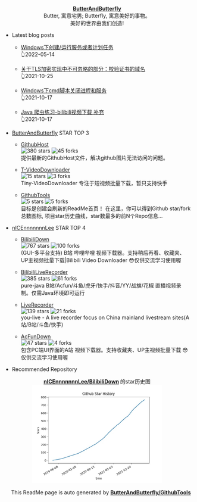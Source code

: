 <p align="center">
      <strong>
        <a href="https://github.com/ButterAndButterfly" target="_blank">ButterAndButterfly</a><br>
      </strong>  
        Butter, 寓意宅男; Butterfly, 寓意美好的事物。 
        <br/> 美好的世界由我们创造!  
</p>

+ Latest blog posts  

    + [Windows下创建/运行服务或者计划任务](https://nicelee.top/blog/2022/05/14/win-plan-andservice/)   
    :point_up_2:2022-05-14

    + [关于TLS加密实现中不可忽略的部分：校验证书的域名](https://nicelee.top/blog/2021/10/25/hostname-verify-on-ssl-socket/)   
    :point_up_2:2021-10-25

    + [Windows下cmd脚本关闭进程和服务](https://nicelee.top/blog/2021/10/17/win-stop-service/)   
    :point_up_2:2021-10-17

    + [Java 爬虫练习-bilibili视频下载 补充](https://nicelee.top/blog/2021/10/17/java-spider-bilibili-down-7/)   
    :point_up_2:2021-10-17



+ [ButterAndButterfly](https://github.com/ButterAndButterfly) STAR TOP 3
    
    + [GithubHost](https://github.com/ButterAndButterfly/GithubHost)   
    ![380 stars](https://img.shields.io/badge/Stars-380-green)
    ![45 forks](https://img.shields.io/badge/Forks-45-green)  
    提供最新的GithubHost文件，解决github图片无法访问的问题。
    
    + [T-VideoDownloader](https://github.com/ButterAndButterfly/T-VideoDownloader)   
    ![15 stars](https://img.shields.io/badge/Stars-15-green)
    ![3 forks](https://img.shields.io/badge/Forks-3-green)  
    Tiny-VideoDownloader 专注于短视频批量下载，暂只支持快手
    
    + [GithubTools](https://github.com/ButterAndButterfly/GithubTools)   
    ![5 stars](https://img.shields.io/badge/Stars-5-green)
    ![5 forks](https://img.shields.io/badge/Forks-5-green)  
    目标是创建会刷新的ReadMe首页！    在这里，你可以得到Github star/fork总数图标, 项目star历史曲线，star数最多的前N个Repo信息...
    

+ [nICEnnnnnnnLee](https://github.com/nICEnnnnnnnLee) STAR TOP 4
    
    + [BilibiliDown](https://github.com/nICEnnnnnnnLee/BilibiliDown)   
    ![767 stars](https://img.shields.io/badge/Stars-767-green)
    ![100 forks](https://img.shields.io/badge/Forks-100-green)  
    (GUI-多平台支持) B站 哔哩哔哩 视频下载器。支持稍后再看、收藏夹、UP主视频批量下载|Bilibili Video Downloader 😳仅供交流学习使用喔
    
    + [BilibiliLiveRecorder](https://github.com/nICEnnnnnnnLee/BilibiliLiveRecorder)   
    ![385 stars](https://img.shields.io/badge/Stars-385-green)
    ![61 forks](https://img.shields.io/badge/Forks-61-green)  
    pure-java B站/Acfun/斗鱼/虎牙/快手/抖音/YY/战旗/花椒 直播视频录制。仅需Java环境即可运行
    
    + [LiveRecorder](https://github.com/nICEnnnnnnnLee/LiveRecorder)   
    ![139 stars](https://img.shields.io/badge/Stars-139-green)
    ![21 forks](https://img.shields.io/badge/Forks-21-green)  
    you-live - A live recorder focus on China mainland livestream sites(A站/B站/斗鱼/快手)
    
    + [AcFunDown](https://github.com/nICEnnnnnnnLee/AcFunDown)   
    ![47 stars](https://img.shields.io/badge/Stars-47-green)
    ![4 forks](https://img.shields.io/badge/Forks-4-green)  
    包含PC端UI界面的A站 视频下载器。支持收藏夹、UP主视频批量下载 😳仅供交流学习使用喔
    


+ Recommended Repository  
<p align="center">
      <strong>
        <a href="https://github.com/nICEnnnnnnnLee/BilibiliDown" target="_blank">nICEnnnnnnnLee/BilibiliDown</a>
      </strong>  的star历史图
  <br>
  <img src="https://raw.githubusercontent.com/nICEnnnnnnnLee/nICEnnnnnnnLee/master/data/stars_history.jpg" width="350px"></img>    
</p>

<p align="right">
      This ReadMe page is auto generated by 
      <strong>
        <a href="https://github.com/ButterAndButterfly/GithubTools" target="_blank">ButterAndButterfly/GithubTools</a><br>
      </strong>   
</p> 